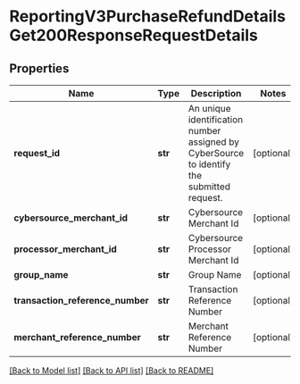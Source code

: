 # ReportingV3PurchaseRefundDetailsGet200ResponseRequestDetails

## Properties
Name | Type | Description | Notes
------------ | ------------- | ------------- | -------------
**request_id** | **str** | An unique identification number assigned by CyberSource to identify the submitted request. | [optional] 
**cybersource_merchant_id** | **str** | Cybersource Merchant Id | [optional] 
**processor_merchant_id** | **str** | Cybersource Processor Merchant Id | [optional] 
**group_name** | **str** | Group Name | [optional] 
**transaction_reference_number** | **str** | Transaction Reference Number | [optional] 
**merchant_reference_number** | **str** | Merchant Reference Number | [optional] 

[[Back to Model list]](../README.md#documentation-for-models) [[Back to API list]](../README.md#documentation-for-api-endpoints) [[Back to README]](../README.md)


